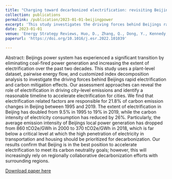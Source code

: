```yaml
---
title: "Charging toward decarbonized electrification: revisiting Beijings power system"
collection: publications
permalink: /publication/2023-01-01-beijingpower
excerpt: 'This study investigates the driving forces behind Beijings rapid electrification and contributions to city-level decarbonization.'
date: 2023-01-01
venue: 'Energy Strategy Reviews, Huo, D., Zhang, Q., Dong, Y., Kennedy, C., Zhang, C. '
paperurl: 'https://doi.org/10.1016/j.esr.2022.101039'

---
```

Abstract: Beijings power system has experienced a significant transition by eliminating coal-fired power generation and increasing the extent of electrification over the past two decades. This study uses a plant-level dataset, pairwise energy flow, and customized index decomposition analysis to investigate the driving forces behind Beijings rapid electrification and carbon mitigation effects. Our assessment approaches can reveal the role of electrification in driving city-level emissions and identify a reasonable timeline to accelerate electrification for cities. We find that electrification related factors are responsible for 21.8% of carbon emission changes in Beijing between 1995 and 2019. The extent of electrification in Beijing has doubled from 9.5% in 1995 to 19% in 2019, while the carbon intensity of electricity consumption has reduced by 26%. Particularly, the average emission intensity of Beijings local power generation has dropped from 860 tCO2e/GWh in 2000 to 370 tCO2e/GWh in 2018, which is far below a critical level at which the high penetration of electricity in transportation and housing should be prioritized for decarbonization. Our results confirm that Beijing is in the best position to accelerate electrification to meet its carbon neutrality goals; however, this will increasingly rely on regionally collaborative decarbonization efforts with surrounding regions.

[Download paper here](https://doi.org/10.1016/j.esr.2022.101039)

